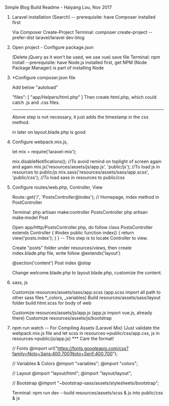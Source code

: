 Simple Blog Build Readme - Haiyang Lou, Nov 2017

1. Laravel installation (Search) -- prerequisite: have Composer installed first
   
   Via Composer Create-Project
   Terminal: composer create-project --prefer-dist laravel/laravel dev-blog

2. Open project - Configure package.json
   
   (Delete jQuery as it won't be used, we use vue) save file
   Terminal: npm install --prerequisite: have Node.js installed first, get NPM (Node Package Manager) is part of installing Node

3. *Configure composer.json file
    
   Add below "autoload" 

   "files": [
         "app/Helpers/html.php"
        ]
   Then create html.php, which could catch .js and .css files.

   ******
   Above step is not necessary, it just adds the timestamp in the css method. 
   <link href="{{ asset('css/app.css') }}" rel="stylesheet" type="text/css" >
   <script type="text/javascript" src="{{ asset('js/app.js') }}"></script> in later on layout.blade.php is good
   


4. Configure webpack.mix.js, 
   
   let mix = require('laravel-mix');

   mix.disableNotifications();   //To avoid remind on toplight of screen again and again
   mix.js('resources/assets/js/app.js', 'public/js'); //To load js in resources to public/js
   mix.sass('resources/assets/sass/app.scss', 'public/css');  //To load sass in resources to public/css

5. Configure routes/web.php, Controller, View
   
   Route::get('/', 'PostsController@index'); // Homepage, index method in PostController
  
   Terminal: php artisan make:controller PostsController
             php artisan make:model Post
 
   
   Open app/Http/PostsController.php, do follow
   class PostsController extends Controller
       {
        #index
        public function index()
          {
            return view('posts.index');
          }
       }
   -- This step is to locate Controller to view.


   Create "posts" folder under resources/views, then create index.blade.php file, write follow
   @extends('layout')

   @section('content')
    Post index
   @stop
 
   Change welcome.blade.php to layout.blade.php, customize the content.

6. sass, js

   Customize resources/assets/sass/app.scss (app.scss import all path to other sass files *_colors, _variables)
   Build resources/assets/sass/layout folder build html.scss for body of web

   Customize resources/assets/js/app.js (app.js import vue.js, already there)
   Customize resources/assets/js/bootstrap

7. npm run watch -- For Compiling Assets (Laravel Mix) 
   (Just validate the webpack.mix.js file and let scss in resources->public/css/app.css, js in resources->public/js/app.js)
   *** Care the format!
   
   // Fonts
   @import url("https://fonts.googleapis.com/css?family=Noto+Sans:400,700|Noto+Serif:400,700");

   // Variables & Colors
   @import "variables";
   @import "colors";

   // Layout
   @import "layout/html";
   @import "layout/layout";

   // Bootstrap
   @import "~bootstrap-sass/assets/stylesheets/bootstrap";

   Terminal: npm run dev --build resources/assets/scss & js into public/css & js 
